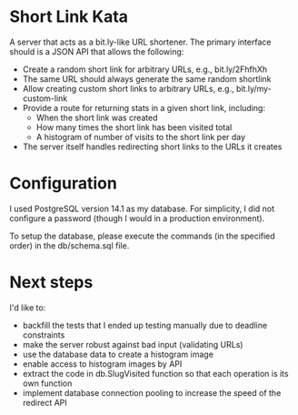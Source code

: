 # Short Link Kata
A server that acts as a bit.ly-like URL shortener. The primary interface should is a JSON API that allows the following:
* Create a random short link for arbitrary URLs, e.g., bit.ly/2FhfhXh
* The same URL should always generate the same random shortlink
* Allow creating custom short links to arbitrary URLs, e.g., bit.ly/my-custom-link
* Provide a route for returning stats in a given short link, including:
    - When the short link was created
    - How many times the short link has been visited total
    - A histogram of number of visits to the short link per day
* The server itself handles redirecting short links to the URLs it creates

# Configuration

I used PostgreSQL version 14.1 as my database.  For simplicity, I did not configure a password (though I would in a production environment).

To setup the database, please execute the commands (in the specified order) in the db/schema.sql file.


# Next steps

I'd like to:
* backfill the tests that I ended up testing manually due to deadline constraints
* make the server robust against bad input (validating URLs)
* use the database data to create a histogram image
* enable access to histogram images by API
* extract the code in db.SlugVisited function so that each operation is its own function
* implement database connection pooling to increase the speed of the redirect API
